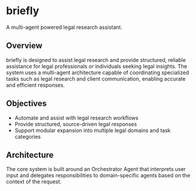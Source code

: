 # briefly

A multi-agent powered legal research assistant.

## Overview

briefly is designed to assist legal research and provide structured, reliable assistance for legal professionals or individuals seeking legal insights. The system uses a multi-agent architecture capable of coordinating specialized tasks such as legal research and client communication, enabling accurate and efficient responses.

## Objectives

- Automate and assist with legal research workflows
- Provide structured, source-driven legal responses
- Support modular expansion into multiple legal domains and task categories

## Architecture

The core system is built around an Orchestrator Agent that interprets user input and delegates responsibilities to domain-specific agents based on the context of the request.
